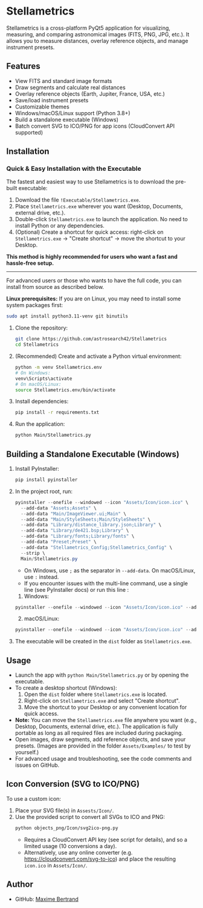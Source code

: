 


# Stellametrics

Stellametrics is a cross-platform PyQt5 application for visualizing, measuring, and comparing astronomical images (FITS, PNG, JPG, etc.). It allows you to measure distances, overlay reference objects, and manage instrument presets.

## Features
- View FITS and standard image formats
- Draw segments and calculate real distances
- Overlay reference objects (Earth, Jupiter, France, USA, etc.)
- Save/load instrument presets
- Customizable themes
- Windows/macOS/Linux support (Python 3.8+)
- Build a standalone executable (Windows)
- Batch convert SVG to ICO/PNG for app icons (CloudConvert API supported)

## Installation

### Quick & Easy Installation with the Executable

The fastest and easiest way to use Stellametrics is to download the pre-built executable:

1. Download the file `!Executable/Stellametrics.exe`.
2. Place `Stellametrics.exe` wherever you want (Desktop, Documents, external drive, etc.).
3. Double-click `Stellametrics.exe` to launch the application. No need to install Python or any dependencies.
4. (Optional) Create a shortcut for quick access: right-click on `Stellametrics.exe` → "Create shortcut" → move the shortcut to your Desktop.

**This method is highly recommended for users who want a fast and hassle-free setup.**

---

For advanced users or those who wants to have the full code, you can install from source as described below.

**Linux prerequisites:**
If you are on Linux, you may need to install some system packages first:
```bash
sudo apt install python3.11-venv git binutils
```

1. Clone the repository:
   ```bash
   git clone https://github.com/astrosearch42/Stellametrics
   cd Stellametrics
   ```
2. (Recommended) Create and activate a Python virtual environment:
   ```bash
   python -m venv Stellametrics.env
   # On Windows:
   venv\Scripts\activate
   # On macOS/Linux:
   source Stellametrics.env/bin/activate
   ```
3. Install dependencies:
   ```bash
   pip install -r requirements.txt
   ```
4. Run the application:
   ```bash
   python Main/Stellametrics.py
   ```

## Building a Standalone Executable (Windows)
1. Install PyInstaller:
   ```bash
   pip install pyinstaller
   ```
2. In the project root, run:
   ```powershell
   pyinstaller --onefile --windowed --icon "Assets/Icon/icon.ico" \
     --add-data "Assets;Assets" \
     --add-data "Main/ImageViewer.ui;Main" \
     --add-data "Main/StyleSheets;Main/StyleSheets" \
     --add-data "Library/distance_library.json;Library" \
     --add-data "Library/de421.bsp;Library" \
     --add-data "Library/fonts;Library/fonts" \
     --add-data "Preset;Preset" \
     --add-data "Stellametrics_Config;Stellametrics_Config" \
     --strip \
     Main/Stellametrics.py
   ```
   - On Windows, use `;` as the separator in `--add-data`. On macOS/Linux, use `:` instead.
   - If you encounter issues with the multi-line command, use a single line (see PyInstaller docs) or run this line :
   1. Windows:
   ```powershell
   pyinstaller --onefile --windowed --icon "Assets/Icon/icon.ico" --add-data "Assets;Assets" --add-data "Main/ImageViewer.ui;Main" --add-data "Main/StyleSheets;Main/StyleSheets" --add-data "Library/distance_library.json;Library" --add-data "Library/de421.bsp;Library" --add-data "Library/fonts;Library/fonts" --add-data "Preset;Preset" --add-data "Stellametrics_Config;Stellametrics_Config" --strip Main/Stellametrics.py
   ```
   2. macOS/Linux:
   ```powershell
   pyinstaller --onefile --windowed --icon "Assets/Icon/icon.ico" --add-data "Assets:Assets" --add-data "Main/ImageViewer.ui:Main" --add-data "Main/StyleSheets:Main/StyleSheets" --add-data "Library/distance_library.json:Library" --add-data "Library/de421.bsp:Library" --add-data "Library/fonts:Library/fonts" --add-data "Preset:Preset" --add-data "Stellametrics_Config:Stellametrics_Config" --strip Main/Stellametrics.py
   ```

3. The executable will be created in the `dist` folder as `Stellametrics.exe`.

## Usage
- Launch the app with `python Main/Stellametrics.py` or by opening the executable.
- To create a desktop shortcut (Windows):
  1. Open the `dist` folder where `Stellametrics.exe` is located.
  2. Right-click on `Stellametrics.exe` and select "Create shortcut".
  3. Move the shortcut to your Desktop or any convenient location for quick access.
- **Note:** You can move the `Stellametrics.exe` file anywhere you want (e.g., Desktop, Documents, external drive, etc.). The application is fully portable as long as all required files are included during packaging.
- Open images, draw segments, add reference objects, and save your presets.
  (Images are provided in the folder `Assets/Examples/` to test by yourself.)
- For advanced usage and troubleshooting, see the code comments and issues on GitHub.

## Icon Conversion (SVG to ICO/PNG)
To use a custom icon:
1. Place your SVG file(s) in `Assests/Icon/`.
2. Use the provided script to convert all SVGs to ICO and PNG:
   ```bash
   python objects_png/Icon/svg2ico-png.py
   ```
   - Requires a CloudConvert API key (see script for details), and so a limited usage (10 conversions a day).
   - Alternatively, use any online converter (e.g. https://cloudconvert.com/svg-to-ico) and place the resulting `icon.ico` in `Assets/Icon/`.


## Author
- GitHub: [Maxime Bertrand](https://github.com/astrosearch42)
